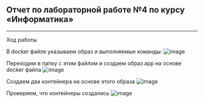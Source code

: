 ## Отчет по лабораторной работе №4 по курсу «Информатика»
---
Ход работы

В docker файле указываем образ и выполняемые команды:
![image](https://github.com/user-attachments/assets/6c3cb3a7-11fd-4c20-befe-a40c1b6d90e7)                                                                                                          

Переходим в папку с этим файлом и создаем образ app на основе docker файла
![image](https://github.com/user-attachments/assets/0cd8845b-16f6-4348-8aac-8c18c9a0cdf7)                                                                                                                

Создаем два контейнера на основе этого образа 
![image](https://github.com/user-attachments/assets/522c2da4-1510-4418-8bfb-e3b9dd00b7c0)                                                                                                                      

Проверяем, что контейнеры создались
![image](https://github.com/user-attachments/assets/73adcc9d-0107-4534-93ed-cae7b8008c48)                                                                                                                                                  








